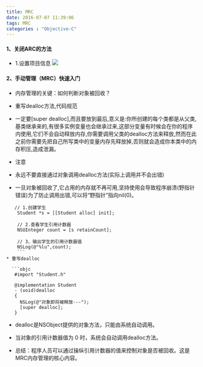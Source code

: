 ```yaml
---
title: MRC
date: 2016-07-07 11:39:06
tags: MRC
categories : "Objective-C"
---
```


#### 1、关闭ARC的方法

* 1.设置项目信息
![](/img/3.1.png)

#### 2、手动管理（MRC）快速入门

* 内存管理的关键：如何判断对象被回收？

* 重写dealloc方法,代码规范
 * 一定要[super dealloc],而且要放到最后,意义是:你所创建的每个类都是从父类, 基类继承来的,有很多实例变量也会继承过来,这部分变量有时候会在你的程序内使用,它们不会自动释放内存,你需要调用父类的dealloc方法来释放,然而在此之前你需要先把自己所写类中的变量内存先释放掉,否则就会造成你本类中的内存积压,造成泄漏。

* 注意
 * 永远不要直接通过对象调用dealloc方法(实际上调用并不会出错)
 * 一旦对象被回收了,它占用的内存就不再可用,坚持使用会导致程序崩溃(野指针错误)为了防止调用出错,可以将“野指针”指向nil(0)。
```objc
   // 1.创建学生
    Student *s = [[Student alloc] init];

    // 2.查看学生引用计数器
    NSUInteger count = [s retainCount];

    // 3、输出学生的引用计数器值
    NSLog(@"%lu",count);
    ```
* 重写dealloc

  ```objc
   #import "Student.h"

   @implementation Student
   - (void)dealloc
   {
     NSLog(@"对象即将被释放---");
     [super dealloc];
   }
  ```
* dealloc是NSObject提供的对象方法，只能由系统自动调用。
* 当对象的引用计数器值为 0 时，系统会自动调用dealloc方法。

* 总结：程序人员可以通过操纵引用计数器的值来控制对象是否被回收。这是MRC内存管理的核心内容。
